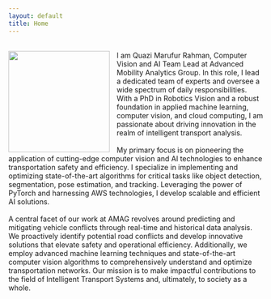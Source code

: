 ```yaml
---
layout: default
title: Home
---
```

<br/>


<!-- add image with img tag -->
<!-- wrap image with text left alighned -->
<!-- <img src='assets/img/touring.jpg' style='float:left; margin-right: 1em; width=200px height=200px'/> -->
<img src="{{ '/assets/img/headshot.jpg' }}" alt="" style='float:left; margin-right: 1em; width:200px;height:auto;'>
I am Quazi Marufur Rahman, Computer Vision and AI Team Lead at Advanced Mobility Analytics Group. In this role, I lead a dedicated team of experts and oversee a wide spectrum of daily responsibilities. With a PhD in Robotics Vision and a robust foundation in applied machine learning, computer vision, and cloud computing, I am passionate about driving innovation in the realm of intelligent transport analysis.
<br/><br/>
My primary focus is on pioneering the application of cutting-edge computer vision and AI technologies to enhance transportation safety and efficiency. I specialize in implementing and optimizing state-of-the-art algorithms for critical tasks like object detection, segmentation, pose estimation, and tracking. Leveraging the power of PyTorch and harnessing AWS technologies, I develop scalable and efficient AI solutions.
<br/><br/>
A central facet of our work at AMAG revolves around predicting and mitigating vehicle conflicts through real-time and historical data analysis. We proactively identify potential road conflicts and develop innovative solutions that elevate safety and operational efficiency. Additionally, we employ advanced machine learning techniques and state-of-the-art computer vision algorithms to comprehensively understand and optimize transportation networks. Our mission is to make impactful contributions to the field of Intelligent Transport Systems and, ultimately, to society as a whole.